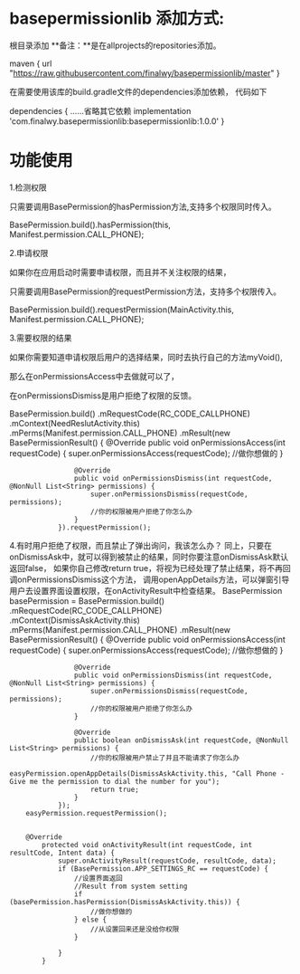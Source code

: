 # basepermissionlib 添加方式: 

根目录添加 **备注：**是在allprojects的repositories添加。

maven {
            url "https://raw.githubusercontent.com/finalwy/basepermissionlib/master" 
        }
	
	
在需要使用该库的build.gradle文件的dependencies添加依赖， 代码如下    

dependencies {
	......省略其它依赖
    implementation 'com.finalwy.basepermissionlib:basepermissionlib:1.0.0'
}
# 功能使用

1.检测权限

只需要调用BasePermission的hasPermission方法,支持多个权限同时传入。

BasePermission.build().hasPermission(this, Manifest.permission.CALL_PHONE);

2.申请权限

如果你在应用启动时需要申请权限，而且并不关注权限的结果，

只需要调用BasePermission的requestPermission方法，支持多个权限传入。

 BasePermission.build().requestPermission(MainActivity.this, Manifest.permission.CALL_PHONE);
 
3.需要权限的结果

如果你需要知道申请权限后用户的选择结果，同时去执行自己的方法myVoid(),

那么在onPermissionsAccess中去做就可以了，

在onPermissionsDismiss是用户拒绝了权限的反馈。

 BasePermission.build()
                .mRequestCode(RC_CODE_CALLPHONE)
                .mContext(NeedReslutActivity.this)
                .mPerms(Manifest.permission.CALL_PHONE)
                .mResult(new BasePermissionResult() {
                    @Override
                    public void onPermissionsAccess(int requestCode) {
                        super.onPermissionsAccess(requestCode);
                        //做你想做的
                    }

                    @Override
                    public void onPermissionsDismiss(int requestCode, @NonNull List<String> permissions) {
                        super.onPermissionsDismiss(requestCode, permissions);
                        //你的权限被用户拒绝了你怎么办
                    }
                }).requestPermission();
		

4.有时用户拒绝了权限，而且禁止了弹出询问，我该怎么办？
同上，只要在onDismissAsk中，就可以得到被禁止的结果，同时你要注意onDismissAsk默认返回false，
如果你自己修改return true，将视为已经处理了禁止结果，将不再回调onPermissionsDismiss这个方法，
调用openAppDetails方法，可以弹窗引导用户去设置界面设置权限，在onActivityResult中检查结果。
 BasePermission basePermission = BasePermission.build()
                .mRequestCode(RC_CODE_CALLPHONE)
                .mContext(DismissAskActivity.this)
                .mPerms(Manifest.permission.CALL_PHONE)
                .mResult(new BasePermissionResult() {
                    @Override
                    public void onPermissionsAccess(int requestCode) {
                        super.onPermissionsAccess(requestCode);
                        //做你想做的
                    }

                    @Override
                    public void onPermissionsDismiss(int requestCode, @NonNull List<String> permissions) {
                        super.onPermissionsDismiss(requestCode, permissions);
                        //你的权限被用户拒绝了你怎么办
                    }

                    @Override
                    public boolean onDismissAsk(int requestCode, @NonNull List<String> permissions) {
                        //你的权限被用户禁止了并且不能请求了你怎么办
                        easyPermission.openAppDetails(DismissAskActivity.this, "Call Phone - Give me the permission to dial the number for you");
                        return true;
                    }
                });
        easyPermission.requestPermission();

        
        @Override
            protected void onActivityResult(int requestCode, int resultCode, Intent data) {
                super.onActivityResult(requestCode, resultCode, data);
                if (BasePermission.APP_SETTINGS_RC == requestCode) {
                    //设置界面返回
                    //Result from system setting
                    if (basePermission.hasPermission(DismissAskActivity.this)) {
                        //做你想做的
                    } else {
                        //从设置回来还是没给你权限
                    }
        
                }
            }
